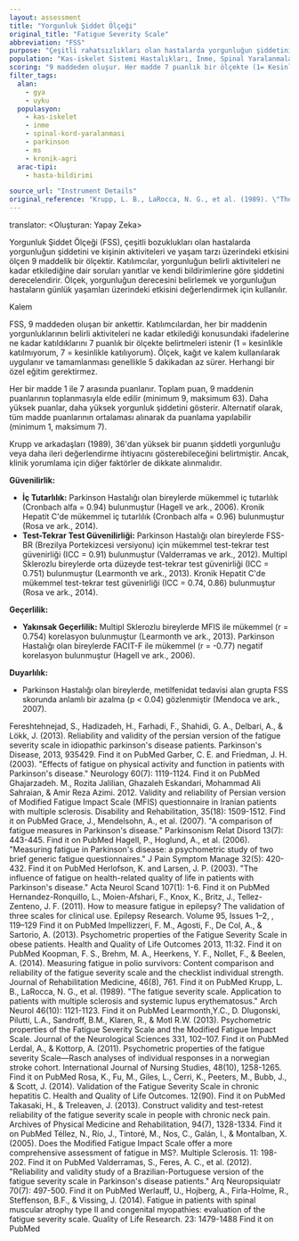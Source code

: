 ```yaml
---
layout: assessment
title: "Yorgunluk Şiddet Ölçeği"
original_title: "Fatigue Severity Scale"
abbreviation: "FSS"
purpose: "Çeşitli rahatsızlıkları olan hastalarda yorgunluğun şiddetini ve bir kişinin aktiviteleri ve yaşam tarzı üzerindeki etkisini ölçen 9 maddelik bir ölçek."
population: "Kas-iskelet Sistemi Hastalıkları, İnme, Spinal Yaralanmalar, Parkinson Hastalığı, Non-Spesifik Hasta Popülasyonu, Multipl Skleroz, Karışık Popülasyonlar, Kronik Ağrı"
scoring: "9 maddeden oluşur. Her madde 7 puanlık bir ölçekte (1= Kesinlikle katılmıyorum, 7= Kesinlikle katılıyorum) değerlendirilir. Minimum puan 9, maksimum puan 63'tür. Puan ne kadar yüksek olursa, yorgunluk şiddeti de o kadar yüksek olur. Alternatif puanlama yöntemi: Tüm puanların ortalaması alınır (minimum 1, maksimum 7)."
filter_tags:
  alan:
    - gya
    - uyku
  populasyon:
    - kas-iskelet
    - inme
    - spinal-kord-yaralanmasi
    - parkinson
    - ms
    - kronik-agri
  arac-tipi:
    - hasta-bildirimi

source_url: "Instrument Details"
original_reference: "Krupp, L. B., LaRocca, N. G., et al. (1989). \"The fatigue severity scale. Application to patients with multiple sclerosis and systemic lupus erythematosus.\" Arch Neurol 46(10): 1121-1123."
---
```


translator: <Oluşturan: Yapay Zeka>



Yorgunluk Şiddet Ölçeği (FSS), çeşitli bozuklukları olan hastalarda yorgunluğun şiddetini ve kişinin aktiviteleri ve yaşam tarzı üzerindeki etkisini ölçen 9 maddelik bir ölçektir. Katılımcılar, yorgunluğun belirli aktiviteleri ne kadar etkilediğine dair soruları yanıtlar ve kendi bildirimlerine göre şiddetini derecelendirir. Ölçek, yorgunluğun derecesini belirlemek ve yorgunluğun hastaların günlük yaşamları üzerindeki etkisini değerlendirmek için kullanılır.


Kalem


FSS, 9 maddeden oluşan bir ankettir. Katılımcılardan, her bir maddenin yorgunluklarının belirli aktiviteleri ne kadar etkilediği konusundaki ifadelerine ne kadar katıldıklarını 7 puanlık bir ölçekte belirtmeleri istenir (1 = kesinlikle katılmıyorum, 7 = kesinlikle katılıyorum). Ölçek, kağıt ve kalem kullanılarak uygulanır ve tamamlanması genellikle 5 dakikadan az sürer. Herhangi bir özel eğitim gerektirmez.


Her bir madde 1 ile 7 arasında puanlanır. Toplam puan, 9 maddenin puanlarının toplanmasıyla elde edilir (minimum 9, maksimum 63). Daha yüksek puanlar, daha yüksek yorgunluk şiddetini gösterir. Alternatif olarak, tüm madde puanlarının ortalaması alınarak da puanlama yapılabilir (minimum 1, maksimum 7).


Krupp ve arkadaşları (1989), 36'dan yüksek bir puanın şiddetli yorgunluğu veya daha ileri değerlendirme ihtiyacını gösterebileceğini belirtmiştir. Ancak, klinik yorumlama için diğer faktörler de dikkate alınmalıdır.


**Güvenilirlik:**

*   **İç Tutarlılık:** Parkinson Hastalığı olan bireylerde mükemmel iç tutarlılık (Cronbach alfa = 0.94) bulunmuştur (Hagell ve ark., 2006). Kronik Hepatit C'de mükemmel iç tutarlılık (Cronbach alfa = 0.96) bulunmuştur (Rosa ve ark., 2014).
*   **Test-Tekrar Test Güvenilirliği:** Parkinson Hastalığı olan bireylerde FSS-BR (Brezilya Portekizcesi versiyonu) için mükemmel test-tekrar test güvenirliği (ICC = 0.91) bulunmuştur (Valderramas ve ark., 2012). Multipl Sklerozlu bireylerde orta düzeyde test-tekrar test güvenirliği (ICC = 0.751) bulunmuştur (Learmonth ve ark., 2013). Kronik Hepatit C'de mükemmel test-tekrar test güvenirliği (ICC = 0.74, 0.86) bulunmuştur (Rosa ve ark., 2014).

**Geçerlilik:**

*   **Yakınsak Geçerlilik:** Multipl Sklerozlu bireylerde MFIS ile mükemmel (r = 0.754) korelasyon bulunmuştur (Learmonth ve ark., 2013). Parkinson Hastalığı olan bireylerde FACIT-F ile mükemmel (r = -0.77) negatif korelasyon bulunmuştur (Hagell ve ark., 2006).

**Duyarlılık:**

*   Parkinson Hastalığı olan bireylerde, metilfenidat tedavisi alan grupta FSS skorunda anlamlı bir azalma (p < 0.04) gözlenmiştir (Mendoca ve ark., 2007).


Fereshtehnejad, S., Hadizadeh, H., Farhadi, F., Shahidi, G. A., Delbari, A., & Lökk, J. (2013). Reliability and validity of the persian version of the fatigue severity scale in idiopathic parkinson's disease patients. Parkinson's Disease, 2013, 935429.
Find it on PubMed
Garber, C. E. and Friedman, J. H. (2003). "Effects of fatigue on physical activity and function in patients with Parkinson's disease." Neurology 60(7): 1119-1124.
Find it on PubMed
Ghajarzadeh. M., Rozita Jalilian, Ghazaleh Eskandari, Mohammad Ali Sahraian, & Amir Reza Azimi. 2012. Validity and reliability of Persian version of Modified Fatigue Impact Scale (MFIS) questionnaire in Iranian patients with multiple sclerosis. Disability and Rehabilitation, 35(18): 1509-1512.
Find it on PubMed
Grace, J., Mendelsohn, A., et al. (2007). "A comparison of fatigue measures in Parkinson's disease." Parkinsonism Relat Disord 13(7): 443-445.
Find it on PubMed
Hagell, P., Hoglund, A., et al. (2006). "Measuring fatigue in Parkinson's disease: a psychometric study of two brief generic fatigue questionnaires." J Pain Symptom Manage 32(5): 420-432.
Find it on PubMed
Herlofson, K. and Larsen, J. P. (2003). "The influence of fatigue on health-related quality of life in patients with Parkinson's disease." Acta Neurol Scand 107(1): 1-6.
Find it on PubMed
Hernandez-Ronquillo, L., Moien-Afshari, F., Knox, K., Britz, J., Tellez-Zenteno, J. F. (2011). How to measure fatigue in epilepsy? The validation of three scales for clinical use. Epilepsy Research. Volume 95, Issues 1–2, , 119–129
Find it on PubMed
Impellizzeri, F. M., Agosti, F., De Col, A., & Sartorio, A. (2013). Psychometric properties of the Fatigue Severity Scale in obese patients. Health and Quality of Life Outcomes 2013, 11:32.
Find it on PubMed
Koopman, F. S., Brehm, M. A., Heerkens, Y. F., Nollet, F., & Beelen, A. (2014). Measuring fatigue in polio survivors: Content comparison and reliability of the fatigue severity scale and the checklist individual strength. Journal of Rehabilitation Medicine, 46(8), 761.
Find it on PubMed
Krupp, L. B., LaRocca, N. G., et al. (1989). "The fatigue severity scale. Application to patients with multiple sclerosis and systemic lupus erythematosus." Arch Neurol 46(10): 1121-1123.
Find it on PubMed
Learmonth,Y.C., D. Dlugonski, Pilutti, L.A., Sandroff, B.M., Klaren, R., & Motl R.W. (2013). Psychometric properties of the Fatigue Severity Scale and the Modified Fatigue Impact Scale. Journal of the Neurological Sciences 331, 102–107.
Find it on PubMed
Lerdal, A., & Kottorp, A. (2011). Psychometric properties of the fatigue severity Scale—Rasch analyses of individual responses in a norwegian stroke cohort. International Journal of Nursing Studies, 48(10), 1258-1265.
Find it on PubMed
Rosa, K., Fu, M., Giles, L., Cerri, K., Peeters, M., Bubb, J., & Scott, J. (2014). Validation of the Fatigue Severity Scale in chronic hepatitis C. Health and Quality of Life Outcomes. 12(90).
Find it on PubMed
Takasaki, H., & Treleaven, J. (2013). Construct validity and test-retest reliability of the fatigue severity scale in people with chronic neck pain. Archives of Physical Medicine and Rehabilitation, 94(7), 1328-1334.
Find it on PubMed
Téllez, N., Río, J., Tintoré, M., Nos, C., Galán, I., & Montalban, X. (2005). Does the Modified Fatigue Impact Scale offer a more comprehensive assessment of fatigue in MS?. Multiple Sclerosis. 11: 198-202.
Find it on PubMed
Valderramas, S., Feres, A. C., et al. (2012). "Reliability and validity study of a Brazilian-Portuguese version of the fatigue severity scale in Parkinson's disease patients." Arq Neuropsiquiatr 70(7): 497-500.
Find it on PubMed
Werlauff, U., Hojberg, A., Firla-Holme, R., Steffenson, B.F., & Vissing, J. (2014). Fatigue in patients with spinal muscular atrophy type II and congenital myopathies: evaluation of the fatigue severity scale. Quality of Life Research. 23: 1479-1488
Find it on PubMed

```